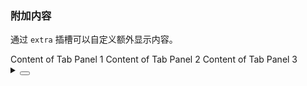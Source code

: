 ### 附加内容

通过 `extra` 插槽可以自定义额外显示内容。

<div class="cell-demo vp-raw">
  <yc-tabs>
    <template #extra>
      <yc-button>Action</yc-button>
    </template>
    <yc-tab-pane
      path="1"
      title="Tab 1">
      Content of Tab Panel 1
    </yc-tab-pane>
    <yc-tab-pane
      path="2"
      title="Tab 2">
      Content of Tab Panel 2
    </yc-tab-pane>
    <yc-tab-pane
      path="3"
      title="Tab 3">
      Content of Tab Panel 3
    </yc-tab-pane>
  </yc-tabs>
</div>

<details>
<summary>
 <button class="code-btn"  >
    <icon-code />
 </button>
</summary>

```vue
<template>
  <yc-tabs>
    <template #extra>
      <yc-button>Action</yc-button>
    </template>
    <yc-tab-pane
      path="1"
      title="Tab 1">
      Content of Tab Panel 1
    </yc-tab-pane>
    <yc-tab-pane
      path="2"
      title="Tab 2">
      Content of Tab Panel 2
    </yc-tab-pane>
    <yc-tab-pane
      path="3"
      title="Tab 3">
      Content of Tab Panel 3
    </yc-tab-pane>
  </yc-tabs>
</template>
```

</details>
